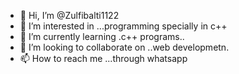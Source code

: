 - 👋 Hi, I’m @Zulfibalti1122
- 👀 I’m interested in ...programming specially in c++
- 🌱 I’m currently learning .c++ programs..
- 💞️ I’m looking to collaborate on ..web developmetn.
- 📫 How to reach me ...through whatsapp

<!---
Zulfibalti1122/Zulfibalti1122 is a ✨ special ✨ repository because its `README.md` (this file) appears on your GitHub profile.
You can click the Preview link to take a look at your changes.
--->
